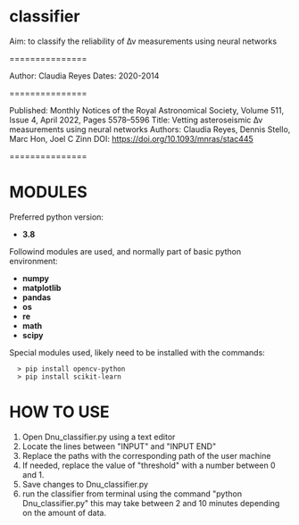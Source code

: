 # classifier

Aim: to classify the reliability of Δν measurements using neural networks

===============

Author: Claudia Reyes
Dates: 2020-2014

===============

Published: Monthly Notices of the Royal Astronomical Society, Volume 511, Issue 4, April 2022, Pages 5578–5596
Title: Vetting asteroseismic Δν measurements using neural networks
Authors: Claudia Reyes, Dennis Stello, Marc Hon, Joel C Zinn
DOI: https://doi.org/10.1093/mnras/stac445

===============

MODULES
=======

Preferred python version:
  
* **3.8**

Followind modules are used, and normally part of basic  python environment:
  
* **numpy**
* **matplotlib**
* **pandas**
* **os**
* **re**
* **math**
* **scipy**


Special modules used, likely need to be installed with the commands:
````
  > pip install opencv-python
  > pip install scikit-learn 
````

HOW TO USE
==========

1. Open Dnu_classifier.py using a text editor
2. Locate the lines between "INPUT" and "INPUT END" 
3. Replace the paths with the corresponding path of the user machine
4. If needed, replace the value of "threshold" with a number between 0 and 1.
5. Save changes to Dnu_classifier.py
6. run the classifier from terminal using the command "python Dnu_classifier.py" this may take between 2 and 10 minutes depending on the amount of data.
